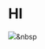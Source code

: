 # HI 

<img src="https://img.shields.io/badge/Beginner-#000000?style=flat-square&logo=Tesla&logoColor=white"/></a>&nbsp
